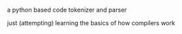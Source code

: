 a python based code tokenizer and parser

just (attempting) learning the basics of how compilers work
